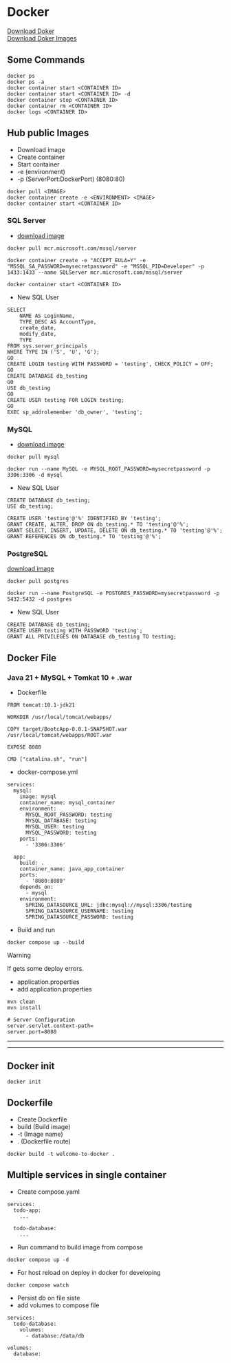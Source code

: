 # Docker

[Download Doker](https://docs.docker.com/) <br>
[Download Doker Images](https://hub.docker.com/)

## Some Commands
```
docker ps
docker ps -a
docker container start <CONTAINER ID>
docker container start <CONTAINER ID> -d
docker container stop <CONTAINER ID>
docker container rm <CONTAINER ID>
docker logs <CONTAINER ID>
```

## Hub public Images
* Download image
* Create container
* Start container
* -e (environment)
* -p (ServerPort:DockerPort) (8080:80)
```
docker pull <IMAGE>
docker container create -e <ENVIRONMENT> <IMAGE>
docker container start <CONTAINER ID>
```

### SQL Server
* [download image](https://hub.docker.com/r/microsoft/mssql-server)
```
docker pull mcr.microsoft.com/mssql/server 

docker container create -e "ACCEPT_EULA=Y" -e "MSSQL_SA_PASSWORD=mysecretpassword" -e "MSSQL_PID=Developer" -p 1433:1433 --name SQLServer mcr.microsoft.com/mssql/server

docker container start <CONTAINER ID>
```
* New SQL User
```
SELECT 
	NAME AS LoginName, 
	TYPE_DESC AS AccountType, 
	create_date, 
	modify_date,
	TYPE
FROM sys.server_principals
WHERE TYPE IN ('S', 'U', 'G');
GO
CREATE LOGIN testing WITH PASSWORD = 'testing', CHECK_POLICY = OFF;
GO
CREATE DATABASE db_testing
GO
USE db_testing
GO
CREATE USER testing FOR LOGIN testing;
GO
EXEC sp_addrolemember 'db_owner', 'testing';
```

### MySQL
* [download image](https://hub.docker.com/_/mysql)
```
docker pull mysql

docker run --name MySQL -e MYSQL_ROOT_PASSWORD=mysecretpassword -p 3306:3306 -d mysql
```
* New SQL User
```
CREATE DATABASE db_testing;
USE db_testing;

CREATE USER 'testing'@'%' IDENTIFIED BY 'testing';
GRANT CREATE, ALTER, DROP ON db_testing.* TO 'testing'@'%';
GRANT SELECT, INSERT, UPDATE, DELETE ON db_testing.* TO 'testing'@'%';
GRANT REFERENCES ON db_testing.* TO 'testing'@'%';
```

### PostgreSQL
[download image](https://hub.docker.com/_/postgres)
```
docker pull postgres

docker run --name PostgreSQL -e POSTGRES_PASSWORD=mysecretpassword -p 5432:5432 -d postgres
```
* New SQL User
```
CREATE DATABASE db_testing;
CREATE USER testing WITH PASSWORD 'testing';
GRANT ALL PRIVILEGES ON DATABASE db_testing TO testing;
```

## Docker File

### Java 21 + MySQL + Tomkat 10 + .war
* Dockerfile
```
FROM tomcat:10.1-jdk21

WORKDIR /usr/local/tomcat/webapps/

COPY target/BootcApp-0.0.1-SNAPSHOT.war /usr/local/tomcat/webapps/ROOT.war

EXPOSE 8080

CMD ["catalina.sh", "run"]
```
* docker-compose.yml
```
services:
  mysql:
    image: mysql
    container_name: mysql_container
    environment:
      MYSQL_ROOT_PASSWORD: testing
      MYSQL_DATABASE: testing
      MYSQL_USER: testing
      MYSQL_PASSWORD: testing
    ports:
      - '3306:3306'

  app:
    build: .
    container_name: java_app_container
    ports:
      - '8080:8080'
    depends_on:
      - mysql
    environment:
      SPRING_DATASOURCE_URL: jdbc:mysql://mysql:3306/testing
      SPRING_DATASOURCE_USERNAME: testing
      SPRING_DATASOURCE_PASSWORD: testing
```

* Build and run
```
docker compose up --build
```

> [!WARNING]  
> If gets some deploy errors.

* application.properties 
* add application.properties
```
mvn clean
mvn install

# Server Configuration
server.servlet.context-path=
server.port=8080
```



<hr>
<hr>

## Docker init
```
docker init
```

## Dockerfile
* Create Dockerfile
* build (Build image) 
* -t (Image name)
* . (Dockerfile route)
```
docker build -t welcome-to-docker .
```

## Multiple services in single container
* Create compose.yaml
```
services:
  todo-app:
    ...

  todo-database:
    ...
```
* Run command to build image from compose
```
docker compose up -d
```
* For host reload on deploy in docker for developing
```
docker compose watch
```
* Persist db on file siste
* add volumes to compose file
```
services:
  todo-database:
    volumes: 
      - database:/data/db

volumes:
  database:
```

